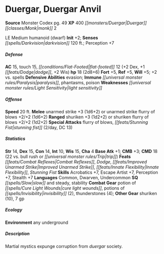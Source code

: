 ﻿---
cssclass: [monsters]
title1: Duergar, Duergar Anvil
title2: Duergar Anvil
CR: 1
sources:
- name: Monster Codex
  page: 49
  link: http://paizo.com/products/btpy9926?Pathfinder-Roleplaying-Game-Monster-Codex
XP: 400
race: Duergar
classes:
- monk 2
alignment: LE
size: Medium
type: humanoid
subtypes:
- dwarf
initiative:
  bonus: 2
senses:
  darkvision: 120
AC:
  AC: 15
  touch: 15
  flat_footed: 12
  components:
    dex: 2
    dodge: 1
    wis: 2
HP:
  HP: 18
  long: 2d8+6
saves:
  fort: 5
  ref: 5
  will: 5
  other: +2 vs. spells
defensive_abilities:
- evasion
immunities:
- paralysis
- phantasms
- poison
weaknesses:
- light sensitivity
speeds:
  base: 20
attacks:
  melee:
  - - text: unarmed strike +3 (1d6+2)
      entries:
      - - damage: 1d6+2
      attack: unarmed strike
      bonus:
      - 3
  - - text: unarmed strike flurry of blows +2/+2 (1d6+2)
      entries:
      - - damage: 1d6+2
      attack: unarmed strike flurry of blows
      bonus:
      - 2
      - 2
  ranged:
  - - text: shuriken +3 (1d2+2)
      entries:
      - - damage: 1d2+2
      attack: shuriken
      bonus:
      - 3
  - - text: shuriken flurry of blows +2/+2 (1d2+2)
      entries:
      - - damage: 1d2+2
      attack: shuriken flurry of blows
      bonus:
      - 2
      - 2
  special:
  - flurry of blows
  - stunning fist (2/day, DC 13)
ability_scores:
  STR: 14
  DEX: 15
  CON: 14
  INT: 10
  WIS: 15
  CHA: 4
BAB: 1
CMB: 3
CMD: 18
CMD_other: 22 vs. bull rush or trip
feats:
- name: Combat Reflexes
- name: Dodge
- name: Improved Unarmed Strike
- name: Innate Flexibility
- name: Stunning Fist
skills:
  Acrobatics: 7
  Escape Artist: 7
  Perception: 7
  Stealth: 7
languages:
- Common
- Dwarven
- Undercommon
special_qualities:
- slow and steady
- stability
gear:
  combat:
  - potion of cure light wounds
  - potions of invisibility (2)
  - thunderstones (4)
  other:
  - shuriken (10)
  - 7 gp
ecology:
  environment: any underground
desc_long: Martial mystics expunge corruption from duergar society.

---

# Duergar, Duergar Anvil

**Source** Monster Codex pg. 49
**XP** 400
_[[monsters/Duergar|Duergar]]_ _[[classes/Monk|monk]]_ 2

LE Medium humanoid (dwarf)
**Init** +2; **Senses** _[[spells/Darkvision|darkvision]]_ 120 ft.; Perception +7

##### Defense

**AC** 15, touch 15, _[[conditions/Flat-Footed|flat-footed]]_ 12 (+2 Dex, +1 _[[feats/Dodge|dodge]]_, +2 Wis)
**hp** 18 (2d8+6)
**Fort** +5, **Ref** +5, **Will** +5; +2 vs. spells
**Defensive Abilities** evasion; **Immune** _[[universal monster rules/Paralysis|paralysis]]_, phantasms, poison
**Weaknesses** _[[universal monster rules/Light Sensitivity|light sensitivity]]_

##### Offense
**Speed** 20 ft.
**Melee** unarmed strike +3 (1d6+2) or unarmed strike flurry of blows +2/+2 (1d6+2)
**Ranged** shuriken +3 (1d2+2) or shuriken flurry of blows +2/+2 (1d2+2)
**Special Attacks** flurry of blows, _[[feats/Stunning Fist|stunning fist]]_ (2/day, DC 13)

##### Statistics
**Str** 14, **Dex** 15, **Con** 14, **Int** 10, **Wis** 15, **Cha** 4
**Base Atk** +1; **CMB** +3; **CMD** 18 (22 vs. bull rush or _[[universal monster rules/Trip|trip]]_)
**Feats** _[[feats/Combat Reflexes|Combat Reflexes]]_, _Dodge_, _[[feats/Improved Unarmed Strike|Improved Unarmed Strike]]_, _[[feats/Innate Flexibility|Innate Flexibility]]_, _Stunning Fist_
**Skills** Acrobatics +7, Escape Artist +7, Perception +7, Stealth +7
**Languages** Common, Dwarven, Undercommon
**SQ** _[[spells/Slow|slow]]_ and steady, stability
**Combat Gear** potion of _[[spells/Cure Light Wounds|cure light wounds]]_, potions of _[[spells/Invisibility|invisibility]]_ (2), thunderstones (4); **Other Gear** shuriken (10), 7 gp

##### Ecology

**Environment** any underground

##### Description

Martial mystics expunge corruption from _duergar_ society.